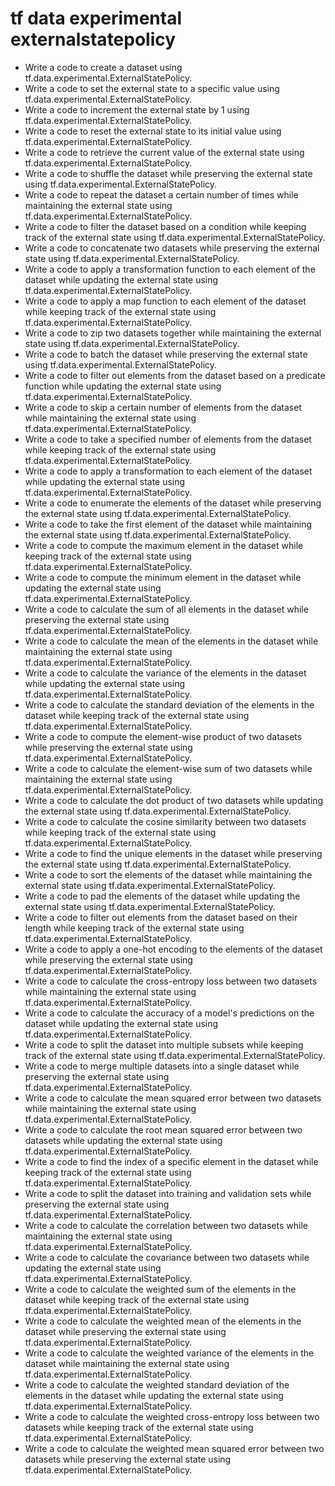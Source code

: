 # tf data experimental externalstatepolicy

- Write a code to create a dataset using tf.data.experimental.ExternalStatePolicy.
- Write a code to set the external state to a specific value using tf.data.experimental.ExternalStatePolicy.
- Write a code to increment the external state by 1 using tf.data.experimental.ExternalStatePolicy.
- Write a code to reset the external state to its initial value using tf.data.experimental.ExternalStatePolicy.
- Write a code to retrieve the current value of the external state using tf.data.experimental.ExternalStatePolicy.
- Write a code to shuffle the dataset while preserving the external state using tf.data.experimental.ExternalStatePolicy.
- Write a code to repeat the dataset a certain number of times while maintaining the external state using tf.data.experimental.ExternalStatePolicy.
- Write a code to filter the dataset based on a condition while keeping track of the external state using tf.data.experimental.ExternalStatePolicy.
- Write a code to concatenate two datasets while preserving the external state using tf.data.experimental.ExternalStatePolicy.
- Write a code to apply a transformation function to each element of the dataset while updating the external state using tf.data.experimental.ExternalStatePolicy.
- Write a code to apply a map function to each element of the dataset while keeping track of the external state using tf.data.experimental.ExternalStatePolicy.
- Write a code to zip two datasets together while maintaining the external state using tf.data.experimental.ExternalStatePolicy.
- Write a code to batch the dataset while preserving the external state using tf.data.experimental.ExternalStatePolicy.
- Write a code to filter out elements from the dataset based on a predicate function while updating the external state using tf.data.experimental.ExternalStatePolicy.
- Write a code to skip a certain number of elements from the dataset while maintaining the external state using tf.data.experimental.ExternalStatePolicy.
- Write a code to take a specified number of elements from the dataset while keeping track of the external state using tf.data.experimental.ExternalStatePolicy.
- Write a code to apply a transformation to each element of the dataset while updating the external state using tf.data.experimental.ExternalStatePolicy.
- Write a code to enumerate the elements of the dataset while preserving the external state using tf.data.experimental.ExternalStatePolicy.
- Write a code to take the first element of the dataset while maintaining the external state using tf.data.experimental.ExternalStatePolicy.
- Write a code to compute the maximum element in the dataset while keeping track of the external state using tf.data.experimental.ExternalStatePolicy.
- Write a code to compute the minimum element in the dataset while updating the external state using tf.data.experimental.ExternalStatePolicy.
- Write a code to calculate the sum of all elements in the dataset while preserving the external state using tf.data.experimental.ExternalStatePolicy.
- Write a code to calculate the mean of the elements in the dataset while maintaining the external state using tf.data.experimental.ExternalStatePolicy.
- Write a code to calculate the variance of the elements in the dataset while updating the external state using tf.data.experimental.ExternalStatePolicy.
- Write a code to calculate the standard deviation of the elements in the dataset while keeping track of the external state using tf.data.experimental.ExternalStatePolicy.
- Write a code to compute the element-wise product of two datasets while preserving the external state using tf.data.experimental.ExternalStatePolicy.
- Write a code to calculate the element-wise sum of two datasets while maintaining the external state using tf.data.experimental.ExternalStatePolicy.
- Write a code to calculate the dot product of two datasets while updating the external state using tf.data.experimental.ExternalStatePolicy.
- Write a code to calculate the cosine similarity between two datasets while keeping track of the external state using tf.data.experimental.ExternalStatePolicy.
- Write a code to find the unique elements in the dataset while preserving the external state using tf.data.experimental.ExternalStatePolicy.
- Write a code to sort the elements of the dataset while maintaining the external state using tf.data.experimental.ExternalStatePolicy.
- Write a code to pad the elements of the dataset while updating the external state using tf.data.experimental.ExternalStatePolicy.
- Write a code to filter out elements from the dataset based on their length while keeping track of the external state using tf.data.experimental.ExternalStatePolicy.
- Write a code to apply a one-hot encoding to the elements of the dataset while preserving the external state using tf.data.experimental.ExternalStatePolicy.
- Write a code to calculate the cross-entropy loss between two datasets while maintaining the external state using tf.data.experimental.ExternalStatePolicy.
- Write a code to calculate the accuracy of a model's predictions on the dataset while updating the external state using tf.data.experimental.ExternalStatePolicy.
- Write a code to split the dataset into multiple subsets while keeping track of the external state using tf.data.experimental.ExternalStatePolicy.
- Write a code to merge multiple datasets into a single dataset while preserving the external state using tf.data.experimental.ExternalStatePolicy.
- Write a code to calculate the mean squared error between two datasets while maintaining the external state using tf.data.experimental.ExternalStatePolicy.
- Write a code to calculate the root mean squared error between two datasets while updating the external state using tf.data.experimental.ExternalStatePolicy.
- Write a code to find the index of a specific element in the dataset while keeping track of the external state using tf.data.experimental.ExternalStatePolicy.
- Write a code to split the dataset into training and validation sets while preserving the external state using tf.data.experimental.ExternalStatePolicy.
- Write a code to calculate the correlation between two datasets while maintaining the external state using tf.data.experimental.ExternalStatePolicy.
- Write a code to calculate the covariance between two datasets while updating the external state using tf.data.experimental.ExternalStatePolicy.
- Write a code to calculate the weighted sum of the elements in the dataset while keeping track of the external state using tf.data.experimental.ExternalStatePolicy.
- Write a code to calculate the weighted mean of the elements in the dataset while preserving the external state using tf.data.experimental.ExternalStatePolicy.
- Write a code to calculate the weighted variance of the elements in the dataset while maintaining the external state using tf.data.experimental.ExternalStatePolicy.
- Write a code to calculate the weighted standard deviation of the elements in the dataset while updating the external state using tf.data.experimental.ExternalStatePolicy.
- Write a code to calculate the weighted cross-entropy loss between two datasets while keeping track of the external state using tf.data.experimental.ExternalStatePolicy.
- Write a code to calculate the weighted mean squared error between two datasets while preserving the external state using tf.data.experimental.ExternalStatePolicy.